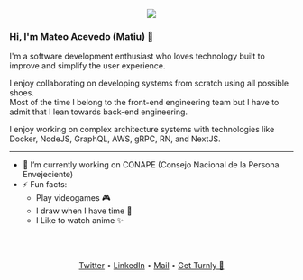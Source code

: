 <div align="center">
  <p align="center">
      <a href="https://github.com/turnly" target="_blank" rel="noopener">
          <img src="https://raw.githubusercontent.com/turnly/turnly/develop/docs/assets/twitter-banner.png" />
      </a>
  </p>
</div>

### Hi, I'm Mateo Acevedo (Matiu) 👋

I'm a software development enthusiast who loves technology built to improve and simplify the user experience.

I enjoy collaborating on developing systems from scratch using all possible shoes. <br />
Most of the time I belong to the front-end engineering team but I have to admit that I lean towards back-end engineering.

I enjoy working on complex architecture systems with technologies like Docker, NodeJS, GraphQL, AWS, gRPC, RN, and NextJS.

---

- 🔭 I’m currently working on CONAPE (Consejo Nacional de la Persona Envejeciente)
- ⚡ Fun facts:
  - Play videogames 🎮
  - I draw when I have time 🎨
  - I Like to watch anime ✨

<br />
<br />

<p align="center">
  <a href="https://twitter.com/codekenma">Twitter</a> •
  <a href="https://do.linkedin.com/in/mateo-acevedo-b07a72202">LinkedIn</a> •
  <a href="mailto:mateoacevedo809@gmail.com">Mail</a> •
  <a href="https://turnly.app">Get Turnly 🚀</a>
</p>

